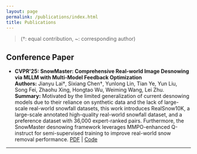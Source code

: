```yaml
---
layout: page
permalink: /publications/index.html
title: Publications
---
```


> (†: equal contribution, ~: corresponding author)

## Conference Paper

- **CVPR'25: SnowMaster: Comprehensive Real-world Image Desnowing via MLLM with Multi-Model Feedback Optimization**  
  **Authors:** Jianyu Lai†, Sixiang Chen†, Yunlong Lin, Tian Ye, Yun Liu, Song Fei, Zhaohu Xing, Hongtao Wu, Weiming Wang, Lei Zhu.  
  **Summary:** Motivated by the limited generalization of current desnowing models due to their reliance on synthetic data and the lack of large-scale real-world snowfall datasets, this work introduces RealSnow10K, a large-scale annotated high-quality real-world snowfall dataset, and a preference dataset with 36,000 expert-ranked pairs. Furthermore, the SnowMaster desnowing framework leverages MMPO-enhanced Q-instruct for semi-supervised training to improve real-world snow removal performance.
  [PDF](https://Ephemeral182.github.io) | [Code](https://Ephemeral182.github.io)

---